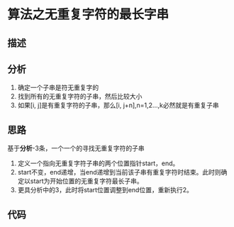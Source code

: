 # 算法之无重复字符的最长字串
## 描述
## 分析
1. 确定一个子串是符无重复字的
2. 找到所有的无重复字符的子串，然后比较大小
3. 如果[i, j]是有重复字符的子串，那么[i, j+n],n=1,2...,k必然就是有重复子串
## 思路
基于**分析**-3条，一个一个的寻找无重复字符的子串
1. 定义一个指向无重复字符子串的两个位置指针start，end。
2. start不变，end递增，当end递增到当前该子串有重复字符时结束。此时则确定以start为开始位置的无重复字符最长子串。
3. 更具分析中的3，此时将start位置调整到end位置，重新执行2。
## 代码